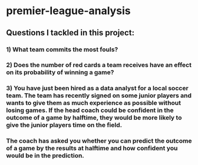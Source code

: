# premier-league-analysis
## Questions I tackled in this project:
### 1) What team commits the most fouls?
### 2) Does the number of red cards a team receives have an effect on its probability of winning a game?
### 3) You have just been hired as a data analyst for a local soccer team. The team has recently signed on some junior players and wants to give them as much experience as possible without losing games. If the head coach could be confident in the outcome of a game by halftime, they would be more likely to give the junior players time on the field.
### The coach has asked you whether you can predict the outcome of a game by the results at halftime and how confident you would be in the prediction.
